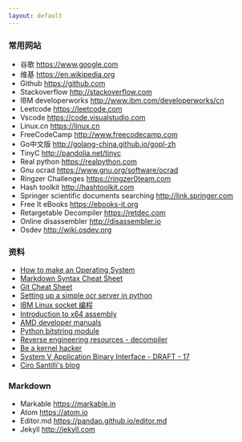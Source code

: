 ```yaml
---
layout: default
---
```


### 常用网站
- 谷歌  <https://www.google.com>
- 维基  <https://en.wikipedia.org>
- Github <https://github.com>
- Stackoverflow  <http://stackoverflow.com>
- IBM developerworks <http://www.ibm.com/developerworks/cn>
- Leetcode  <https://leetcode.com>
- Vscode  <https://code.visualstudio.com>
- Linux.cn  <https://linux.cn>
- FreeCodeCamp  <http://www.freecodecamp.com>
- Go中文版 <http://golang-china.github.io/gopl-zh>
- TinyC  <http://pandolia.net/tinyc>
- Real python <https://realpython.com>
- Gnu ocrad <https://www.gnu.org/software/ocrad>
- Ringzer Challenges <https://ringzer0team.com>
- Hash toolkit <http://hashtoolkit.com>
- Springer scientific documents searching <http://link.springer.com>
- Free It eBooks <https://ebooks-it.org>
- Retargetable Decompiler <https://retdec.com>
- Online disassembler <http://disassembler.io>
- Osdev <http://wiki.osdev.org>

### 资料
- [How to make an Operating System](https://samypesse.gitbooks.io/how-to-create-an-operating-system)
- [Markdown Syntax Cheat Sheet](https://markable.in/file/aa191728-9dc7-11e1-91c7-984be164924a.html)
- [Git Cheat Sheet](https://training.github.com/kit/downloads/github-git-cheat-sheet.pdf)
- [Setting up a simple ocr server in python](https://realpython.com/blog/python/setting-up-a-simple-ocr-server)
- [IBM Linux socket 编程](http://www.ibm.com/developerworks/cn/education/linux/l-sock/l-sock.html)
- [Introduction to x64 assembly](https://software.intel.com/en-us/articles/introduction-to-x64-assembly)
- [AMD developer manuals](http://developer.amd.com/resources/documentation-articles/developer-guides-manuals)
- [Python bitstring module](http://pythonhosted.org/bitstring/index.html)
- [Reverse engineering resources - decompiler](http://www.backerstreet.com/decompiler/decompilers.htm)
- [Be a kernel hacker](https://www.linuxvoice.com/be-a-kernel-hacker)
- [System V Application Binary Interface - DRAFT - 17](http://www.sco.com/developers/gabi/2003-12-17/contents.html)
- [Ciro Santilli's blog](www.cirosantilli.com)

### Markdown
- Markable  <https://markable.in>
- Atom  <https://atom.io>
- Editor.md  <https://pandao.github.io/editor.md>
- Jekyll  <http://jekyll.com>
